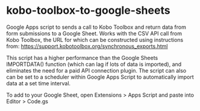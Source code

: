 # kobo-toolbox-to-google-sheets
Google Apps script to sends a call to Kobo Toolbox and return data from form submissions to a Google Sheet. Works with the CSV API call from Kobo Toolbox, the URL for which can be constructed using instructions from: https://support.kobotoolbox.org/synchronous_exports.html

This script has a higher performance than the Google Sheets IMPORTDATA() function (which can lag if lots of data is imported), and eliminates the need for a paid API connection plugin. The script can also can be set to a scheduler within Google Apps Script to automatically import data at a set time interval.

To add to your Google Sheet, open Extensions > Apps Script and paste into Editor > Code.gs
